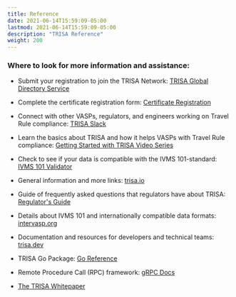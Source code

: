 ```yaml
---
title: Reference
date: 2021-06-14T15:59:09-05:00
lastmod: 2021-06-14T15:59:09-05:00
description: "TRISA Reference"
weight: 200
---
```


### Where to look for more information and assistance:

* Submit your registration to join the TRISA Network: [TRISA Global Directory Service](https://vaspdirectory.net)

* Complete the certificate registration form: [Certificate Registration](https://vaspdirectory.net/certificate/registration)

* Connect with other VASPs, regulators, and engineers working on Travel Rule compliance: [TRISA Slack](https://trisa-workspace.slack.com)

* Learn the basics about TRISA and how it helps VASPs with Travel Rule compliance: [Getting Started with TRISA Video Series](https://www.youtube.com/channel/UCHQO3ziTwqPhY4bHw19mBUA)

* Check to see if your data is compatible with the IVMS 101-standard: [IVMS 101 Validator](https://ivmsvalidator.com/)

* General information and more links: [trisa.io](https://trisa.io/)

* Guide of frequently asked questions that regulators have about TRISA: [Regulator's Guide](https://trisa.io/regulators-guide/)

* Details about IVMS 101 and internationally compatible data formats: [intervasp.org](https://intervasp.org)

* Documentation and resources for developers and technical teams: [trisa.dev](https://trisa.dev/)

* TRISA Go Package: [Go Reference](https://pkg.go.dev/github.com/trisacrypto/trisa/pkg)

* Remote Procedure Call (RPC) framework: [gRPC Docs](https://grpc.io/)

* [The TRISA Whitepaper](https://trisa.io/trisa-whitepaper/)

